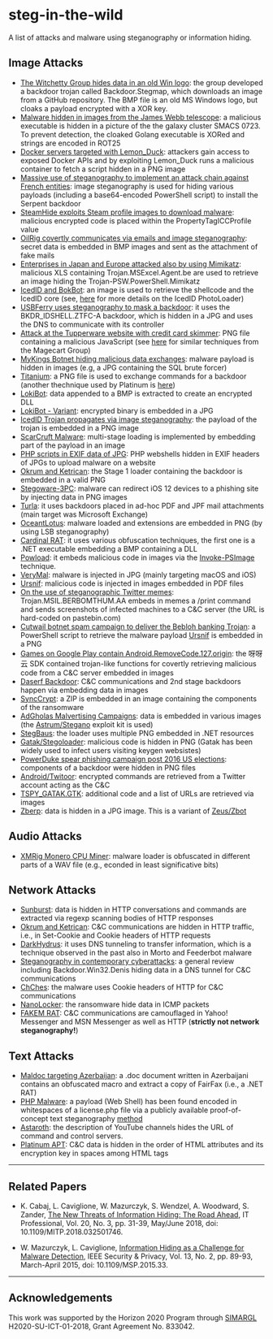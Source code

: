 # steg-in-the-wild
A list of attacks and malware using steganography or information hiding. 


<!--- Newer First --->
## Image Attacks

* [The Witchetty Group hides data in an old Win logo](https://symantec-enterprise-blogs.security.com/blogs/threat-intelligence/witchetty-steganography-espionage): the group developed a backdoor trojan called Backdoor.Stegmap, which downloads an image from a GitHub repository. The BMP file is an old MS Windows logo, but cloaks a payload encrypted with a XOR key.
* [Malware hidden in images from the James Webb telescope](https://www.bleepingcomputer.com/news/security/hackers-hide-malware-in-james-webb-telescope-images/#.Yw9H15aM6iQ.twitter): a malicious executable is hidden in a picture of the the galaxy cluster SMACS 0723. To prevent detection, the cloaked Golang executable is XORed and strings are encoded in ROT25
* [Docker servers targeted with Lemon_Duck](https://www.bleepingcomputer.com/news/security/docker-servers-hacked-in-ongoing-cryptomining-malware-campaign/): attackers gain access to exposed Docker APIs and by exploiting Lemon_Duck runs a malicious container to fetch a script hidden in a PNG image
* [Massive use of steganography to implement an attack chain against French entities](https://www.proofpoint.com/us/blog/threat-insight/serpent-no-swiping-new-backdoor-targets-french-entities-unique-attack-chain): image steganography is used for hiding various payloads (including a base64-encoded PowerShell script) to install the Serpent backdoor 
* [SteamHide exploits Steam profile images to download malware](https://www.gdatasoftware.com/blog/steamhide-malware-in-profile-images): malicious encrypted code is placed within the PropertyTagICCProfile value
* [OilRig covertly communicates via emails and image steganography](https://unit42.paloaltonetworks.com/oilrig-novel-c2-channel-steganography/): secret data is embedded in BMP images and sent as the attachment of fake mails
* [Enterprises in Japan and Europe attacked also by using Mimikatz](https://ics-cert.kaspersky.com/reports/2020/05/28/steganography-in-targeted-attacks-on-industrial-enterprises/): malicious XLS containing Trojan.MSExcel.Agent.be are used to retrieve an image hiding the Trojan-PSW.PowerShell.Mimikatz
* [IcedID and BokBot](https://www.group-ib.com/blog/icedid): an image is used to retrieve the shellcode and the IcedID core (see, [here](https://sysopfb.github.io/malware,/icedid/2020/04/28/IcedIDs-updated-photoloader.html) for more details on the IcedID PhotoLoader)  
* [USBFerry uses steganography to mask a backdoor](https://blog.trendmicro.com/trendlabs-security-intelligence/tropic-troopers-back-usbferry-attack-targets-air-gapped-environments/): it uses the BKDR_IDSHELL.ZTFC-A backdoor, which is hidden in a JPG and uses the DNS to communicate with its controller
* [Attack at the Tupperware website with credit card skimmer](https://blog.malwarebytes.com/hacking-2/2020/03/criminals-hack-tupperware-website-with-credit-card-skimmer/): PNG file containing a malicious JavaScript (see [here](https://blog.malwarebytes.com/threat-analysis/2019/12/new-evasion-techniques-found-in-web-skimmers/) for similar techniques from the Magecart Group)
* [MyKings Botnet hiding malicious data exchanges](https://www.sophos.com/en-us/medialibrary/pdfs/technical-papers/sophoslabs-uncut-mykings-report.pdf): malware payload is hidden in images (e.g, a JPG containing the SQL brute forcer)
* [Titanium](https://securelist.com/titanium-the-platinum-group-strikes-again/94961/): a PNG file is used to exchange commands for a backdoor (another thechnique used by Platinum is [here](#text-attacks))
* [LokiBot](https://securitynews.sonicwall.com/xmlpost/loki-bot-started-using-image-steganography-and-multi-layered-protection/): data appended to a BMP is extracted to create an encrypted DLL
* [LokiBot - Variant](https://blog.trendmicro.com/trendlabs-security-intelligence/lokibot-gains-new-persistence-mechanism-uses-steganography-to-hide-its-tracks/): encrypted binary is embedded in a JPG
* [IcedID Trojan propagates via image steganography](https://blog.malwarebytes.com/threat-analysis/2019/12/new-version-of-icedid-trojan-uses-steganographic-payloads/amp/): the payload of the trojan is embedded in a PNG image
* [ScarCruft Malware](https://securelist.com/scarcruft-continues-to-evolve-introduces-bluetooth-harvester/90729/): multi-stage loading is implemented by embedding part of the payload in an image
* [PHP scripts in EXIF data of JPG](https://threatpost.com/rare-steganography-hack-can-compromise-fully-patched-websites/146701/): PHP webshells hidden in EXIF headers of JPGs to upload malware on a website
* [Okrum and Ketrican](https://www.welivesecurity.com/wp-content/uploads/2019/07/ESET_Okrum_and_Ketrican.pdf): the Stage 1 loader containing the backdoor is embedded in a valid PNG
* [Stegoware-3PC](https://www.scmagazine.com/home/security-news/malware/stegoware-3pc-marks-new-high-in-adware-sophistication/): malware can redirect iOS 12 devices to a phishing site by injecting data in PNG images
* [Turla](https://www.bleepingcomputer.com/news/security/turla-backdoor-deployed-in-attacks-against-worldwide-targets/): it uses backdoors placed in ad-hoc PDF and JPF mail attachments (main target was Microsoft Exchange)
* [OceantLotus](https://gbhackers.com/oceanlotus-apt-hackers-group-steganography/): malware loaded and extensions are embedded in PNG (by using LSB steganography)
* [Cardinal RAT](https://threatpost.com/cardinal-rat-fintech/142965/): it uses various obfuscation techniques, the first one is a .NET executable embedding a BMP containing a DLL
* [Powload](https://www.trendmicro.com/en_us/research/19/c/from-fileless-techniques-to-using-steganography-examining-powloads-evolution.html): it embeds malicious code in images via the [Invoke-PSImage](https://github.com/peewpw/Invoke-PSImage) technique. 
* [VeryMal](https://www.theregister.co.uk/2019/01/24/mac_steganography_malware/): malware is injected in JPG (mainly targeting macOS and iOS)
* [Ursnif](https://securityaffairs.co/wordpress/80342/hacking/steganography-obfuscate-pdf.html): malicious code is injected in images embedded in PDF files
* [On the use of steganographic Twitter memes](https://blog.trendmicro.com/trendlabs-security-intelligence/cybercriminals-use-malicious-memes-that-communicate-with-malware/): Trojan.MSIL.BERBOMTHUM.AA embeds in memes a /print command and sends screenshots of infected machines to a C&C server (the URL is hard-coded on pastebin.com)
* [Cutwail botnet spam campaign to deliver the Bebloh banking Trojan](https://www.trendmicro.com/vinfo/us/security/news/cybercrime-and-digital-threats/spam-campaign-targets-japan-uses-steganography-to-deliver-the-bebloh-banking-trojan?): a PowerShell script to retrieve the malware payload [Ursnif](#https://securityaffairs.co/wordpress/80342/hacking/steganography-obfuscate-pdf.html) is embedded in a PNG
* [Games on Google Play contain Android.RemoveCode.127.origin](https://news.drweb.com/show/?lng=en&i=11685&c=5): the 呀呀云 SDK contained trojan-like functions for covertly retrieving malicious code from a C&C server embedded in images
* [Daserf Backdoor](https://blog.trendmicro.com/trendlabs-security-intelligence/redbaldknight-bronze-butler-daserf-backdoor-now-using-steganography/): C&C communications and 2nd stage backdoors happen via embedding data in images
* [SyncCrypt](https://www.bleepingcomputer.com/news/security/synccrypt-ransomware-hides-inside-jpg-files-appends-kk-extension/): a ZIP is embedded in an image containing the components of the ransomware 
* [AdGholas Malvertising Campaigns](https://www.proofpoint.com/us/threat-insight/post/massive-adgholas-malvertising-campaigns-use-steganography-and-file-whitelisting-to-hide-in-plain-sight): data is embedded in various images (the [Astrum/Stegano](https://blog.trendmicro.com/exploit-kit-attacks-on-the-rise-as-astrum-emerges/) exploit kit is used)
* [StegBaus](https://unit42.paloaltonetworks.com/unit42-stegbaus-because-sometimes-xor-just-isnt-enough/): the loader uses multiple PNG embedded in .NET resources
* [Gatak/Stegoloader](https://www.secureworks.com/research/stegoloader-a-stealthy-information-stealer): malicious code is hidden in PNG (Gatak has been widely used to infect users visiting keygen websistes)
* [PowerDuke spear phishing campaign post 2016 US elections](https://www.secureworks.com/research/stegoloader-a-stealthy-information-stealer): components of a backdoor were hidden in PNG files 
* [Android/Twitoor](https://www.bleepingcomputer.com/news/security/candc-servers-too-risky-android-botnet-goes-with-twitter-instead/): encrypted commands are retrieved from a Twitter account acting as the C&C
* [TSPY_GATAK.GTK](https://www.trendmicro.com/vinfo/us/threat-encyclopedia/malware/tspy_gatak.gtk): additional code and a list of URLs are retrieved via images
* [Zberp](https://securityintelligence.com/new-zberp-trojan-discovered-zeus-zbot-carberp/): data is hidden in a JPG image. This is a variant of [Zeus/Zbot](https://blog.malwarebytes.com/threat-analysis/2014/02/hiding-in-plain-sight-a-story-about-a-sneaky-banking-trojan/)

## Audio Attacks

* [XMRig Monero CPU Miner](https://threatvector.cylance.com/en_us/home/malicious-payloads-hiding-beneath-the-wav.html):  malware loader is obfuscated in different parts of a WAV file (e.g., econded in least significative bits)

## Network Attacks

* [Sunburst](https://www.fireeye.com/blog/threat-research/2020/12/sunburst-additional-technical-details.html): data is hidden in HTTP conversations and commands are extracted via regexp scanning bodies of HTTP responses
* [Okrum and Ketrican](https://www.welivesecurity.com/wp-content/uploads/2019/07/ESET_Okrum_and_Ketrican.pdf): C&C communications are hidden in HTTP traffic, i.e., in Set-Cookie and Cookie headers of HTTP requests
* [DarkHydrus](https://www.paloaltonetworks.com/cyberpedia/what-is-dns-tunneling): it uses DNS tunneling to transfer information, which is a technique observed in the past also in Morto and Feederbot malware
* [Steganography in contemporary cyberattacks](https://securelist.com/steganography-in-contemporary-cyberattacks/79276/): a general review including Backdoor.Win32.Denis hiding data in a DNS tunnel for C&C communications
* [ChChes](https://attack.mitre.org/software/S0144/): the malware uses Cookie headers of HTTP for C&C communications
* [NanoLocker](https://www.bleepingcomputer.com/news/security/nanolocker-ransomware-can-be-decrypted-if-caught-early/): the ransomware hide data in ICMP packets
* [FAKEM RAT](https://www.trendmicro.de/cloud-content/us/pdfs/security-intelligence/white-papers/wp-fakem-rat.pdf): C&C communications are camouflaged in Yahoo! Messenger and MSN Messenger as well as HTTP (**strictly not network steganography!**)

## Text Attacks

* [Maldoc targeting Azerbaijan](https://blog.malwarebytes.com/threat-analysis/2021/03/new-steganography-attack-targets-azerbaijan/): a .doc document written in Azerbaijani contains an obfuscated macro and extract a copy of FairFax (i.e., a .NET RAT)
* [PHP Malware](https://blog.sucuri.net/2021/02/whitespace-steganography-conceals-web-shell-in-php-malware.html): a payload (Web Shell) has been found encoded in whitespaces of a license.php file via a publicly available proof-of-concept text steganography [method](https://m.habr.com/en/post/458710/) 
* [Astaroth](https://blog.talosintelligence.com/2020/05/astaroth-analysis.html): the description of YouTube channels hides the URL of command and control servers. 
* [Platinum APT](https://securelist.com/platinum-is-back/91135/): C&C data is hidden in the order of HTML attributes and its encryption key in spaces among HTML tags

---
## Related Papers

* K. Cabaj, L. Caviglione, W. Mazurczyk, S. Wendzel, A. Woodward, S. Zander, [The New Threats of Information Hiding: The Road Ahead](https://ieeexplore.ieee.org/abstract/document/8378979), IT Professional, Vol. 20, No. 3, pp. 31-39, May/June 2018, doi: 10.1109/MITP.2018.032501746.

* W. Mazurczyk, L. Caviglione, [Information Hiding as a Challenge for Malware Detection](https://ieeexplore.ieee.org/document/7085644), IEEE Security & Privacy, Vol. 13, No. 2, pp. 89-93, March-April 2015, doi: 10.1109/MSP.2015.33.

---

## Acknowledgements 
This work was supported by the Horizon 2020 Program through [SIMARGL](https://simargl.eu/) H2020-SU-ICT-01-2018, Grant Agreement No. 833042.
